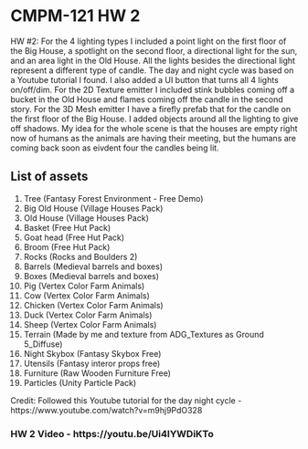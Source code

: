 # CMPM-121 HW 2

<p>HW #2: For the 4 lighting types I included a point light on the first floor of the Big House, a spotlight on the second floor, a directional light for the sun, and an area light in the Old House. All the lights besides the directional light represent a different type of candle. The day and night cycle was based on a Youtube tutorial I found. I also added a UI button that turns all 4 lights on/off/dim. For the 2D Texture emitter I included stink bubbles coming off a bucket in the Old House and flames coming off the candle in the second story. For the 3D Mesh emitter I have a firefly prefab that for the candle on the first floor of the Big House. I added objects around all the lighting to give off shadows. My idea for the whole scene is that the houses are empty right now of humans as the animals are having their meeting, but the humans are coming back soon as eivdent four the candles being lit.</p>

## List of assets
<ol>
    <li>Tree (Fantasy Forest Environment - Free Demo)</li>
    <li>Big Old House (Village Houses Pack)</li>
    <li>Old House (Village Houses Pack)</li>
    <li>Basket (Free Hut Pack)</li>
    <li>Goat head (Free Hut Pack)</li>
    <li>Broom (Free Hut Pack)</li>
    <li>Rocks (Rocks and Boulders 2)</li>
    <li>Barrels (Medieval barrels and boxes)</li>
    <li>Boxes (Medieval barrels and boxes)</li>
    <li>Pig (Vertex Color Farm Animals)</li>
    <li>Cow (Vertex Color Farm Animals)</li>
    <li>Chicken (Vertex Color Farm Animals)</li>
    <li>Duck (Vertex Color Farm Animals)</li>
    <li>Sheep (Vertex Color Farm Animals)</li>
    <li>Terrain (Made by me and texture from ADG_Textures as Ground 5_Diffuse)</li>
    <li>Night Skybox (Fantasy Skybox Free)</li>
    <li>Utensils (Fantasy interor props free)</li>
    <li>Furniture (Raw Wooden Furniture Free)</li>
    <li>Particles (Unity Particle Pack)</li>
</ol>

<p>Credit: Followed this Youtube tutorial for the day night cycle - https://www.youtube.com/watch?v=m9hj9PdO328 </p>

<h3>HW 2 Video - https://youtu.be/Ui4IYWDiKTo</h3>
